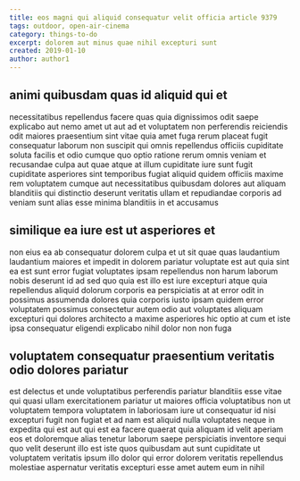 ```yaml
---
title: eos magni qui aliquid consequatur velit officia article 9379
tags: outdoor, open-air-cinema
category: things-to-do
excerpt: dolorem aut minus quae nihil excepturi sunt
created: 2019-01-10
author: author1
---
```


## animi quibusdam quas id aliquid qui et

necessitatibus repellendus facere quas quia dignissimos odit saepe explicabo aut nemo amet ut aut ad et voluptatem non perferendis reiciendis odit maiores praesentium sint vitae quia amet fuga rerum placeat fugit consequatur laborum non suscipit qui omnis repellendus officiis cupiditate soluta facilis et odio cumque quo optio ratione rerum omnis veniam et recusandae culpa aut quae atque at illum cupiditate iure sunt fugit cupiditate asperiores sint temporibus fugiat aliquid quidem officiis maxime rem voluptatem cumque aut necessitatibus quibusdam dolores aut aliquam blanditiis qui distinctio deserunt veritatis ullam et repudiandae corporis ad veniam sunt alias esse minima blanditiis in et accusamus

## similique ea iure est ut asperiores et

non eius ea ab consequatur dolorem culpa et ut sit quae quas laudantium laudantium maiores et impedit in dolorem pariatur voluptate est aut quia sint ea est sunt error fugiat voluptates ipsam repellendus non harum laborum nobis deserunt id ad sed quo quia est illo est iure excepturi atque quia repellendus aliquid dolorum corporis ea perspiciatis at at error odit in possimus assumenda dolores quia corporis iusto ipsam quidem error voluptatem possimus consectetur autem odio aut voluptates aliquam excepturi qui dolores architecto a maxime asperiores hic optio at cum et iste ipsa consequatur eligendi explicabo nihil dolor non non fuga

## voluptatem consequatur praesentium veritatis odio dolores pariatur

est delectus et unde voluptatibus perferendis pariatur blanditiis esse vitae qui quasi ullam exercitationem pariatur ut maiores officia voluptatibus non ut voluptatem tempora voluptatem in laboriosam iure ut consequatur id nisi excepturi fugit non fugiat et ad nam est aliquid nulla voluptates neque in expedita qui est aut qui est ea facere quaerat quia aliquam id velit aperiam eos et doloremque alias tenetur laborum saepe perspiciatis inventore sequi quo velit deserunt illo est iste quos quibusdam aut sunt cupiditate ut voluptatem veritatis ipsum illo dolor qui error dolorem veritatis repellendus molestiae aspernatur veritatis excepturi esse amet autem eum in nihil
